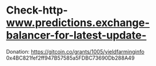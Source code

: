 # Check-http-www.predictions.exchange-balancer-for-latest-update-
 Donation: https://gitcoin.co/grants/1005/yieldfarminginfo           0x4BC821fef2ff947B57585a5FDBC73690Db288A49
